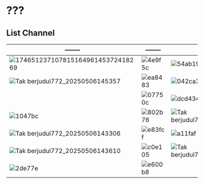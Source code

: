 # ???
## List Channel
––––– | ––––– | ––––– | ––––– | ––––– | ––––– | ––––– | ––––– | –––––
-- | -- | -- | -- | -- | -- | -- | -- | --
![17465123710781516496145372418269](https://thumbor.prod.vidiocdn.com/F6W__Y0wn_7mFW0cOuz7mi7qjWU=/230x230/filters:quality(70)/vidio-web-prod-livestreaming/uploads/livestreaming/square_image/6441/528cc9.png)|![4e9f5c](https://github.com/user-attachments/assets/160b7760-bb1f-4bc2-b700-8d99acbc2740)|![54ab19](https://github.com/user-attachments/assets/95f84922-474d-4631-85e5-aee2f5074485)|![Tak berjudul772_20250506133515](https://github.com/user-attachments/assets/8652c824-882d-4989-8d75-452c1a3002cc)|![1823dc](https://github.com/user-attachments/assets/455326fe-d4b9-4748-8824-327714011391)|![131514](https://github.com/user-attachments/assets/4359dd66-a37f-496f-9b3a-f474f74f79de)|![ecaa60](https://github.com/user-attachments/assets/e961c19a-0edc-4c71-9e3c-ebd9c7b48626)|![8c950f](https://github.com/user-attachments/assets/f0b39e3c-a63c-438f-bf2b-94967e8ff1e7)|![8d7f22](https://github.com/user-attachments/assets/5db3092d-58cb-472d-84eb-a8ae20ff9207)
![Tak berjudul772_20250506145357](https://github.com/user-attachments/assets/950f19b7-355a-4dc2-a186-b54712d396f8)|![ea8483](https://github.com/user-attachments/assets/b7a74199-e6d3-4164-8c35-25234ce699e4)|![042ca3](https://github.com/user-attachments/assets/cec7b169-d287-4c3b-a30c-3337a3e87bdf)|![Tak berjudul772_20250506164001](https://github.com/user-attachments/assets/2fab48ff-55ad-40e9-9d4d-e00d64a36d03)|![Tak berjudul772_20250506133509](https://github.com/user-attachments/assets/29d26455-d751-4b43-87dc-829dc38f6246)|![665aea](https://github.com/user-attachments/assets/61e8191d-7f14-4eb3-9c5b-3142040f8382)|![325605](https://github.com/user-attachments/assets/c1c52f3c-dd06-400b-85d4-f78c81935a10)|![e1af8b](https://github.com/user-attachments/assets/dfe4eb45-4cd5-4e00-a3bd-989f7142bf16)|![e9e2b9](https://github.com/user-attachments/assets/c6a96ebf-bb09-41b3-9308-26badf3f4d71)
||![07750c](https://github.com/user-attachments/assets/a80a1c97-925c-4e68-a707-f2cbd3919c47)|![dcd434](https://github.com/user-attachments/assets/52e52eb7-6560-4a7d-8a37-d2fd4b798dfc)|![Tak berjudul772_20250506133518](https://github.com/user-attachments/assets/1a093750-aa5b-4660-9606-3cc72c79e75c)|![e69965](https://github.com/user-attachments/assets/42df6908-5ef1-4736-9033-f6efdf6fcfbe)|![18585d](https://github.com/user-attachments/assets/5d8a2913-76b0-4dd3-ae25-987b30078caf)||![c7fc8f](https://github.com/user-attachments/assets/f666f6ea-ec53-43f1-93f8-95b98ec4932f)|![b9cb20](https://github.com/user-attachments/assets/7a28877c-7973-4dab-9874-e670acd33477)
![1047bc](https://github.com/user-attachments/assets/3b9d451a-443c-4efa-a072-a73d7c4c9810)|![802b76](https://github.com/user-attachments/assets/6c116279-d0ac-49f0-9760-32568f7f9b1f)|![Tak berjudul772_20250506133512](https://github.com/user-attachments/assets/b9be6641-a6bc-472f-b953-19fb66c3cff3)|![Tak berjudul772_20250506133523](https://github.com/user-attachments/assets/9ce9eb37-e2d5-44c3-a4b0-b07c798b1bf8)|![b4bea2](https://github.com/user-attachments/assets/109b5a3d-0525-461e-86f9-1000f8780f4b)|![Tak berjudul772_20250506162109](https://github.com/user-attachments/assets/28532a36-3a8d-4469-bb82-a9f5faba7bba)|![Tak berjudul772_20250506133510](https://github.com/user-attachments/assets/503792bd-6fb8-4b07-b6d5-b2458846e6df)|![0dc2d8](https://github.com/user-attachments/assets/d2714239-08b9-4ca1-9f77-24766086243c)|![e5207b](https://github.com/user-attachments/assets/d78fa666-5780-4419-af27-8012f75ba771)
![Tak berjudul772_20250506143306](https://github.com/user-attachments/assets/10147423-f2f2-4d56-ba7c-92c4eac03554)|![e83fcf](https://github.com/user-attachments/assets/1c7e319d-7fab-4489-8362-db002710b11a)|![a11faf](https://github.com/user-attachments/assets/9a2a5109-9381-4fc6-bd3f-f4af8780b8fe)|![b25cb7](https://github.com/user-attachments/assets/5198835a-1fdd-423b-bbb1-434a8235571a)|![25d569](https://github.com/user-attachments/assets/2a06dd17-d906-4287-aac6-24b2aa11d54e)|![Tak berjudul772_20250506133517](https://github.com/user-attachments/assets/9a566078-1ba6-4e8b-8475-0714a7dce64b)||![7d6bf5](https://github.com/user-attachments/assets/a09f0761-cf4c-435b-bc62-dd5290714cd1)|![18e12a](https://github.com/user-attachments/assets/65e9674c-5436-453f-9785-9a257093e5ed)
![Tak berjudul772_20250506143610](https://github.com/user-attachments/assets/f974603c-a1a6-483f-8ccc-d4b45b3bdb89)|![c0e105](https://github.com/user-attachments/assets/1a48cc4c-9166-4949-a401-1cdb4e0df5d3)|![Tak berjudul772_20250506133526](https://github.com/user-attachments/assets/71fec81a-f236-4224-b2cf-87f20c3f8574)|![Tak berjudul772_20250506145359](https://github.com/user-attachments/assets/fba5c700-2a3f-40da-bdb3-ab0645c28554)|![f6c9c0](https://github.com/user-attachments/assets/e708cb0c-cb39-4516-b7f8-cb2dd1a0c337)
![2de77e](https://github.com/user-attachments/assets/104f0faf-0501-476f-990c-6ff398d3b4bb)|![e600b8](https://github.com/user-attachments/assets/71fe1522-4388-4804-b39e-15cb62b292a8)
